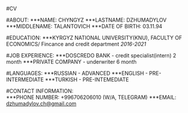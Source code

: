#CV

#ABOUT:
    ***NAME: CHYNGYZ
    ***LASTNAME: DZHUMADYLOV
    ***MIDDLENAME: TALANTOVICH
    ***DATE OF BIRTH: 03.11.94

#EDUCATION:
    ***KYRGYZ NATIONAL UNIVERSITY(KNU), FACULTY OF ECONOMICS/  Fincance and credit department _2016-2021_

#JOB EXPERIENCE:
    ***DOSCREDO BANK - credit specialist(intern) 2 month 
    ***PRIVATE COMPANY - underwriter 6 month

#LANGUAGES:
    ***RUSSIAN - ADVANCED
    ***ENGLISH - PRE-INTERMEDIATE
    ***TURKISH - PRE-INTEMEDIATE

#CONTACT INFORMATION:   
    ***PHONE NUMBER: +996706206010 (W/A, TELEGRAM)
    ***EMAIL: dzhumadylov.ch@gmail.com   
